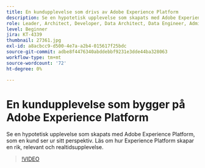 ```yaml
---
title: En kundupplevelse som drivs av Adobe Experience Platform
description: Se en hypotetisk upplevelse som skapats med Adobe Experience Platform, som en kund ser ur sitt perspektiv. Läs om hur Experience Platform skapar en rik, relevant och realtidsupplevelse.
role: Leader, Architect, Developer, Data Architect, Data Engineer, Admin, User
level: Beginner
jira: KT-4339
thumbnail: 27361.jpg
exl-id: a8acbcc9-d500-4e7a-a2b4-015617f25bdc
source-git-commit: adbe8f4476340abddebbf9231e3dde44ba328063
workflow-type: tm+mt
source-wordcount: '72'
ht-degree: 0%

---
```


# En kundupplevelse som bygger på Adobe Experience Platform

Se en hypotetisk upplevelse som skapats med Adobe Experience Platform, som en kund ser ur sitt perspektiv. Läs om hur Experience Platform skapar en rik, relevant och realtidsupplevelse.

>[!VIDEO](https://video.tv.adobe.com/v/27361?quality=12&learn=on)


